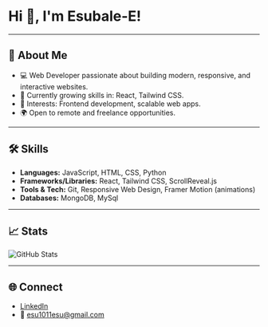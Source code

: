 # Hi 👋, I'm Esubale-E!

---

## 🌟 About Me
- 💻 Web Developer passionate about building modern, responsive, and interactive websites.
- 🌱 Currently growing skills in: React, Tailwind CSS.
- 🎯 Interests: Frontend development, scalable web apps.
- 🌍 Open to remote and freelance opportunities.
---

## 🛠️ Skills
- **Languages:** JavaScript, HTML, CSS, Python
- **Frameworks/Libraries:** React, Tailwind CSS, ScrollReveal.js
- **Tools & Tech:** Git, Responsive Web Design, Framer Motion (animations)
- **Databases:** MongoDB, MySql

---

## 📈 Stats
![GitHub Stats](https://github-readme-stats.vercel.app/api?username=Esubale-E&show_icons=true&theme=radical)

---

## 🌐 Connect
- [LinkedIn](https://www.linkedin.com/in/Esubale-E/)
- 📧 esu1011esu@gmail.com
